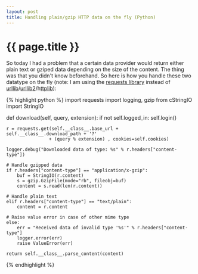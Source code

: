 ```yaml
---
layout: post
title: Handling plain/gzip HTTP data on the fly (Python)
---
```


{{ page.title }}
================

So today I had a problem that a certain data provider would return either plain text or gziped data depending on the size of the content. The thing was that you didn't know beforehand. So here is how you handle these two datatype on the fly (note: I am using the [requests library](http://python-requests.org/) instead of [urllib](http://docs.python.org/library/urllib.html)/[urllib2](http://docs.python.org/library/urllib2.html)/h[ttplib](http://docs.python.org/library/httplib.html)):

{% highlight python %}
import requests
import logging, gzip
from cStringIO import StringIO

def download(self, query, extension):
    if not self.logged_in:
        self.login()

    r = requests.get(self.__class__.base_url + self.__class__.download_path + '?' 
                    + (query % extension) , cookies=self.cookies)

    logger.debug("Downloaded data of type: %s" % r.headers["content-type"])

    # Handle gzipped data
    if r.headers["content-type"] == "application/x-gzip":
        buf = StringIO(r.content)
        s = gzip.GzipFile(mode="rb", fileobj=buf)
        content = s.read(len(r.content))
    
    # Handle plain text
    elif r.headers["content-type"] == "text/plain":
        content = r.content

    # Raise value error in case of other mime type
    else:
        err = "Received data of invalid type '%s'" % r.headers["content-type"]
        logger.error(err)
        raise ValueError(err)

    return self.__class__.parse_content(content)
{% endhighlight %}